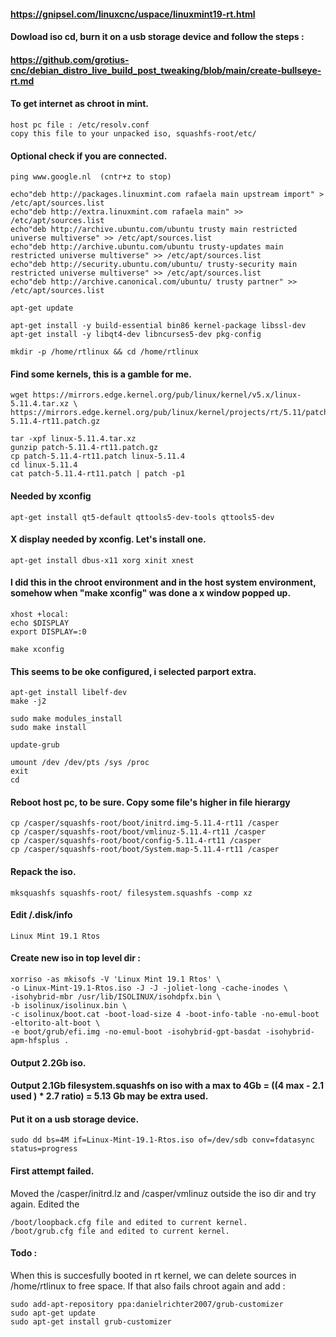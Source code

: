 #### https://gnipsel.com/linuxcnc/uspace/linuxmint19-rt.html
#### Dowload iso cd, burn it on a usb storage device and follow the steps : 
#### https://github.com/grotius-cnc/debian_distro_live_build_post_tweaking/blob/main/create-bullseye-rt.md

#### To get internet as chroot in mint.
	host pc file : /etc/resolv.conf
	copy this file to your unpacked iso, squashfs-root/etc/ 

#### Optional check if you are connected.
    ping www.google.nl  (cntr+z to stop)

    echo"deb http://packages.linuxmint.com rafaela main upstream import" > /etc/apt/sources.list
    echo"deb http://extra.linuxmint.com rafaela main" >> /etc/apt/sources.list
    echo"deb http://archive.ubuntu.com/ubuntu trusty main restricted universe multiverse" >> /etc/apt/sources.list
    echo"deb http://archive.ubuntu.com/ubuntu trusty-updates main restricted universe multiverse" >> /etc/apt/sources.list
    echo"deb http://security.ubuntu.com/ubuntu/ trusty-security main restricted universe multiverse" >> /etc/apt/sources.list
    echo"deb http://archive.canonical.com/ubuntu/ trusty partner" >> /etc/apt/sources.list

    apt-get update

    apt-get install -y build-essential bin86 kernel-package libssl-dev
    apt-get install -y libqt4-dev libncurses5-dev pkg-config

    mkdir -p /home/rtlinux && cd /home/rtlinux

#### Find some kernels, this is a gamble for me.
    wget https://mirrors.edge.kernel.org/pub/linux/kernel/v5.x/linux-5.11.4.tar.xz \
    https://mirrors.edge.kernel.org/pub/linux/kernel/projects/rt/5.11/patch-5.11.4-rt11.patch.gz

    tar -xpf linux-5.11.4.tar.xz
    gunzip patch-5.11.4-rt11.patch.gz
    cp patch-5.11.4-rt11.patch linux-5.11.4
    cd linux-5.11.4
    cat patch-5.11.4-rt11.patch | patch -p1

#### Needed by xconfig
    apt-get install qt5-default qttools5-dev-tools qttools5-dev

#### X display needed by xconfig. Let's install one.
    apt-get install dbus-x11 xorg xinit xnest

#### I did this in the chroot environment and in the host system environment, somehow when "make xconfig" was done a x window popped up.
    xhost +local:
    echo $DISPLAY
    export DISPLAY=:0

    make xconfig
  
#### This seems to be oke configured, i selected parport extra.
    apt-get install libelf-dev
    make -j2

    sudo make modules_install
    sudo make install

    update-grub

    umount /dev /dev/pts /sys /proc
    exit
    cd

#### Reboot host pc, to be sure. Copy some file's higher in file hierargy
    cp /casper/squashfs-root/boot/initrd.img-5.11.4-rt11 /casper
    cp /casper/squashfs-root/boot/vmlinuz-5.11.4-rt11 /casper
    cp /casper/squashfs-root/boot/config-5.11.4-rt11 /casper
    cp /casper/squashfs-root/boot/System.map-5.11.4-rt11 /casper

#### Repack the iso.
    mksquashfs squashfs-root/ filesystem.squashfs -comp xz

#### Edit /.disk/info
    Linux Mint 19.1 Rtos

#### Create new iso in top level dir :
    xorriso -as mkisofs -V 'Linux Mint 19.1 Rtos' \
    -o Linux-Mint-19.1-Rtos.iso -J -J -joliet-long -cache-inodes \
    -isohybrid-mbr /usr/lib/ISOLINUX/isohdpfx.bin \
    -b isolinux/isolinux.bin \
    -c isolinux/boot.cat -boot-load-size 4 -boot-info-table -no-emul-boot -eltorito-alt-boot \
    -e boot/grub/efi.img -no-emul-boot -isohybrid-gpt-basdat -isohybrid-apm-hfsplus .

#### Output 2.2Gb iso. 
#### Output 2.1Gb filesystem.squashfs on iso with a max to 4Gb = ((4 max - 2.1 used ) * 2.7 ratio) = 5.13 Gb may be extra used.

#### Put it on a usb storage device.
    sudo dd bs=4M if=Linux-Mint-19.1-Rtos.iso of=/dev/sdb conv=fdatasync status=progress


#### First attempt failed.
Moved the /casper/initrd.lz and /casper/vmlinuz outside the iso dir and try again.
Edited the 

	/boot/loopback.cfg file and edited to current kernel.
	/boot/grub.cfg file and edited to current kernel.

#### Todo :
When this is succesfully booted in rt kernel, we can delete sources in /home/rtlinux to free space.
If that also fails chroot again and add : 

	sudo add-apt-repository ppa:danielrichter2007/grub-customizer
	sudo apt-get update
	sudo apt-get install grub-customizer



